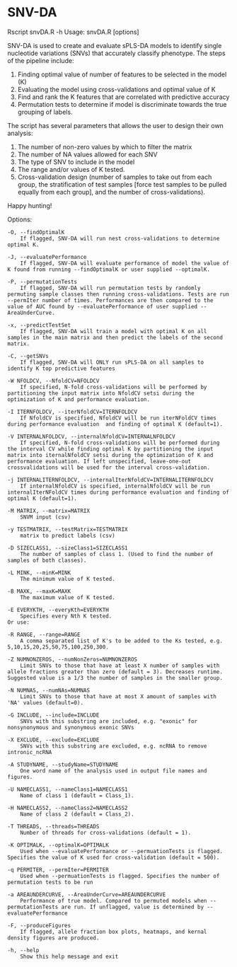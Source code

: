 # SNV-DA
 
Rscript snvDA.R -h
Usage: snvDA.R [options]

SNV-DA is used to create and evaluate sPLS-DA models to identify single nucleotide variations (SNVs) that accurately classify phenotype. The steps of the pipeline include:
1) Finding optimal value of number of features to be selected in the model (K)
2) Evaluating the model using cross-validations and optimal value of K
3) Find and rank the K features that are correlated with predictive accuracy
4) Permutation tests to determine if model is discriminate towards the true grouping of labels.


The script has several parameters that allows the user to design their own analysis:
1) The number of non-zero values by which to filter the matrix
2) The number of NA values allowed for each SNV
3) The type of SNV to include in the model
4) The range and/or values of K tested.
4) Cross-validation design (number of samples to take out from each group, the stratification of test samples [force test samples to be pulled equally from each group], and the number of cross-validations).

Happy hunting!

Options:

	-O, --findOptimalK
		If flagged, SNV-DA will run nest cross-validations to determine optimal K.

	-J, --evaluatePerformance
		If flagged, SNV-DA will evaluate performance of model the value of K found from running --findOptimalK or user supplied --optimalK.

	-P, --permutationTests
		If flagged, SNV-DA will run permutation tests by randomly permuting sample classes then running cross-validations. Tests are run --permIter number of times. Performances are then compared to the value of AUC found by --evaluatePerformance of user supplied --AreaUnderCurve.

	-x, --predictTestSet
		If flagged, SNV-DA will train a model with optimal K on all samples in the main matrix and then predict the labels of the second matrix.

	-C, --getSNVs
		If flagged, SNV-DA will ONLY run sPLS-DA on all samples to identify K top predictive features

	-W NFOLDCV, --NfoldCV=NFOLDCV
		If specified, N-fold cross-validations will be performed by partitioning the input matrix into NfoldCV setsi during the optimization of K and performance evaluation.

	-I ITERNFOLDCV, --iterNfoldCV=ITERNFOLDCV
		If NfoldCV is specified, NfoldCV will be run iterNFoldCV times during performance evaluation  and finding of optimal K (default=1). 

	-V INTERNALNFOLDCV, --internalNfoldCV=INTERNALNFOLDCV
		If specified, N-fold cross-validations will be performed during the interval CV while finding optimal K by partitioning the input matrix into iternalNfoldCV setsi during the optimization of K and performance evaluation. If left unspecified, leave-one-out crossvalidations will be used for the interval cross-validation.

	-j INTERNALITERNFOLDCV, --internalIterNfoldCV=INTERNALITERNFOLDCV
		If internalNfoldCV is specified, internalNfoldCV will be run internalIterNFoldCV times during performance evaluation and finding of optimal K (default=1).

	-M MATRIX, --matrix=MATRIX
		SNVM input (csv)

	-y TESTMATRIX, --testMatrix=TESTMATRIX
		matrix to predict labels (csv)

	-D SIZECLASS1, --sizeClass1=SIZECLASS1
		The number of samples of class 1. (Used to find the number of samples of both classes).

	-L MINK, --minK=MINK
		The minimum value of K tested.

	-B MAXK, --maxK=MAXK
		The maximum value of K tested.

	-E EVERYKTH, --everyKth=EVERYKTH
		Specifies every Nth K tested.
	Or use:

	-R RANGE, --range=RANGE
		A comma separated list of K's to be added to the Ks tested, e.g. 5,10,15,20,25,50,75,100,250,300.

	-Z NUMNONZEROS, --numNonZeros=NUMNONZEROS
		Limit SNVs to those that have at least X number of samples with allele fractions greater than zero (default = 3). Decreases runtime. Suggested value is a 1/3 the number of samples in the smaller group.

	-N NUMNAS, --numNAs=NUMNAS
		Limit SNVs to those that have at most X amount of samples with 'NA' values (default=0).

	-G INCLUDE, --include=INCLUDE
		SNVs with this substring are included, e.g. "exonic" for nonsynonymous and synonymous exonic SNVs

	-X EXCLUDE, --exclude=EXCLUDE
		SNVs with this substring are excluded, e.g. ncRNA to remove intronic_ncRNA

	-A STUDYNAME, --studyName=STUDYNAME
		One word name of the analysis used in output file names and figures.

	-U NAMECLASS1, --nameClass1=NAMECLASS1
		Name of class 1 (default = Class_1).

	-H NAMECLASS2, --nameClass2=NAMECLASS2
		Name of class 2 (default = Class_2).

	-T THREADS, --threads=THREADS
		Number of threads for cross-validations (default = 1).

	-K OPTIMALK, --optimalK=OPTIMALK
		Used when --evaluatePerformance or --permuationTests is flagged. Specifies the value of K used for cross-validation (default = 500).

	-q PERMITER, --permIter=PERMITER
		Used when --permuationTests is flagged. Specifies the number of permutation tests to be run

	-a AREAUNDERCURVE, --AreaUnderCurve=AREAUNDERCURVE
		Performance of true model. Compared to permuted models when --permutationTests are run. If unflagged, value is determined by --evaluatePerformance

	-F, --produceFigures
		If flagged, allele fraction box plots, heatmaps, and kernal density figures are produced.

	-h, --help
		Show this help message and exit
